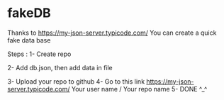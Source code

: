 # fakeDB
Thanks to https://my-json-server.typicode.com/ 
You can create a quick fake data base 

Steps : 
  1- Create repo 
  
  2- Add db.json, then add data in file
  
  3- Upload your repo to github 
  4- Go to this link https://my-json-server.typicode.com/ Your user name  / Your repo name 
  5- DONE ^_^  
  
  
